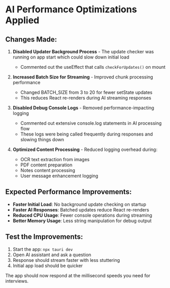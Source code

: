# AI Performance Optimizations Applied

## Changes Made:

1. **Disabled Updater Background Process** - The update checker was running on app start which could slow down initial load
   - Commented out the useEffect that calls `checkForUpdates()` on mount

2. **Increased Batch Size for Streaming** - Improved chunk processing performance
   - Changed BATCH_SIZE from 3 to 20 for fewer setState updates
   - This reduces React re-renders during AI streaming responses

3. **Disabled Debug Console Logs** - Removed performance-impacting logging
   - Commented out extensive console.log statements in AI processing flow
   - These logs were being called frequently during responses and slowing things down

4. **Optimized Content Processing** - Reduced logging overhead during:
   - OCR text extraction from images
   - PDF content preparation 
   - Notes content processing
   - User message enhancement logging

## Expected Performance Improvements:

- **Faster Initial Load**: No background update checking on startup
- **Faster AI Responses**: Batched updates reduce React re-renders 
- **Reduced CPU Usage**: Fewer console operations during streaming
- **Better Memory Usage**: Less string manipulation for debug output

## Test the Improvements:

1. Start the app: `npx tauri dev`
2. Open AI assistant and ask a question
3. Response should stream faster with less stuttering
4. Initial app load should be quicker

The app should now respond at the millisecond speeds you need for interviews.